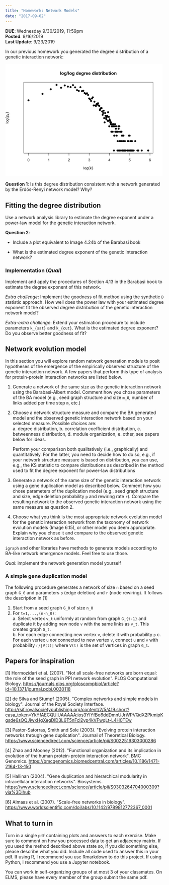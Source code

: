 ```yaml
---
title: "Homework: Network Models"
date: "2017-09-02"
---
```


**DUE**: Wednesday 9/30/2019, 11:59pm  
**Posted**: 9/16/2019  
**Last Update**: 9/23/2019

In our previous homework you generated the degree distribution of a genetic interaction network:

<img src="plot_loglog-1.png" width=500> 

**Question 1**: Is this degree distribution consistent with a network generated by the Erdös-Renyi network model? Why?

## Fitting the degree distribution

Use a network analysis library to estimate the degree exponent under a power-law model for the genetic interaction network.

**Question 2**:

- Include a plot equivalent to Image 4.24b of the Barabasi book

- What is the estimated degree exponent of the genetic interaction network?

### Implementation (_Qual_)

Implement and apply the procedures of Section 4.13 in the Barabasi book to estimate the degree exponent of this network.

_Extra challenge_: Implement the goodness of fit method using the synthetic `D` statistic approach. How well does the power law with your estimated degree exponent fit the observed degree distribution of the genetic interaction network model?

_Extra-extra challenge_: Extend your estimation procedure to include parameters `k_{sat}` and `k_{cut}`. What is the estimated degree exponent? Do you observe better goodness of fit? 

## Network evolution model

In this section you will explore random network generation models to posit hypotheses of the emergence of the empirically observed structure of the genetic interaction network. A few papers that perform this type of analysis for protein-protein interaction networks are listed below.

1. Generate a network of the same size as the genetic interaction network using the Barabasi-Albert model. Comment how you chose parameters of the BA model (e.g., seed graph structure and size `m_0`, number of links added per time step `m`, etc.)
2. Choose a network structure measure and compare the BA generated model and the observed genetic interaction network based on your selected measure. Possible choices are:   
a. degree distribution, 
b. correlation coefficient distribution, 
c. betweenness distribution, 
d. module organization, 
e. other, see papers below for ideas. 
    
    Perform your comparison both qualitatively (i.e., graphically) and quantitatively. For the latter, you need to decide how to do so, e.g., if your network structure measure is based on distribution, you can use, e.g., the KS statistic to compare distributions as described in the method used to fit the degree exponent for power-law distributions 
3. Generate a network of the same size of the genetic interaction network using a gene duplication model as described below. Comment how you chose parameters of the duplication model (e.g., seed graph structure and size, edge deletion probability `p` and rewiring rate `r`). Compare the resulting network to the observed genetic interaction network using the same measure as question 2.
4. Choose what you think is the most appropriate network evolution model for the genetic interaction network from the taxonomy of network evolution models (Image 6.15), or other model you deem appropriate. Explain why you chose it and compare to the observed genetic interaction network as before. 

`igraph` and other libraries have methods to generate models according to BA-like network emergence models. Feel free to use those.

_Qual_: implement the network generation model yourself

### A simple gene duplication model

The following procedure generates a network of size `n` based on a seed graph `G_0` and parameters `p` (edge deletion) and `r` (node rewiring). It follows the description in [1]

1. Start from a seed graph `G_0` of size `n_0`
2. For `t=1,...,(n-n_0)`:  
a. Select vertex `v_t` uniformly at random from graph `G_{t-1}` and duplicate it by adding new node `v` with the same links as `v_t`. This creates graph `G_t`.  
b. For each edge connecting new vertex `v`, delete it with probability `p`
c. For each vertex `u` _not_ connected to new vertex `v`, connect `u` and `v` with probability `r/|V(t)|` where `V(t)` is the set of vertices in graph `G_t`.
   
## Papers for inspiration

[1] Hormozidari et al. (2007). "Not all scale-free networks are born equal: the role of the seed graph in PPI network evolution". PLOS Computational Biology. https://journals.plos.org/ploscompbiol/article?id=10.1371/journal.pcbi.0030118

[2] de Silva and Stumpf (2005). "Complex networks and simple models in biology". Journal of the Royal Society Interface. http://rsif.royalsocietypublishing.org/content/2/5/419.short?casa_token=YkYfAECQUlUAAAAA:ios3YlYfBo6ddDmnUJrWPVQdX2PkmipKgsde6sQQJjwxHgXegDlD3L6T5nFcl2yp4kVFwqLt-L4H0TEw

[3] Pastor-Satorras, Smith and Sole (2003). "Evolving protein interaction networks through gene duplication". Journal of Theoretical Biology. https://www.sciencedirect.com/science/article/pii/S0022519303000286

[4] Zhao and Mooney (2012). "Functional organization and its implication in evolution of the human protein-protein interaction network". BMC Genomics. https://bmcgenomics.biomedcentral.com/articles/10.1186/1471-2164-13-150

[5] Hallinan (2004). "Gene duplication and hierarchical modularity in intracellular interaction networks". Biosystems. https://www.sciencedirect.com/science/article/pii/S0303264704000309?via%3Dihub

[6] Almaas et al. (2007). "Scale-free networks in biology". https://www.worldscientific.com/doi/abs/10.1142/9789812772367_0001


## What to turn in

Turn in a single `pdf` containing plots and answers to each exercise. Make sure to comment on how you processed data to get an adjacency matrix.
If you used the method described above state so, if you did something else, please describe what you did. Include all code used to answer this in your pdf. 
If using R, I recommend you use Rmarkdown to do this project. If using Python, I recommend you use a Jupyter notebook. 

You can work in self-organizing groups of at most 3 of your classmates. On ELMS, please have every member of the group submit the same pdf.


